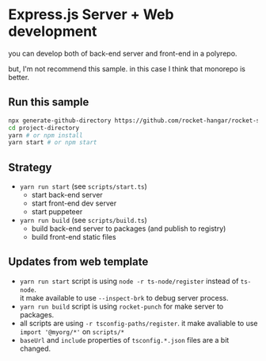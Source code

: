 # Express.js Server + Web development

you can develop both of back-end server and front-end in a polyrepo.

but, I'm not recommend this sample. in this case I think that monorepo is better.

## Run this sample

```sh
npx generate-github-directory https://github.com/rocket-hangar/rocket-scripts-templates/tree/master/samples/web-with-backend project-directory
cd project-directory
yarn # or npm install
yarn start # or npm start
```

## Strategy

- `yarn run start` (see `scripts/start.ts`)
  - start back-end server
  - start front-end dev server
  - start puppeteer
- `yarn run build` (see `scripts/build.ts`)
  - build back-end server to packages (and publish to registry)
  - build front-end static files

## Updates from web template

- `yarn run start` script is using `node -r ts-node/register` instead of `ts-node`.\
  it make available to use `--inspect-brk` to debug server process.
- `yarn run build` script is using `rocket-punch` for make server to packages.
- all scripts are using `-r tsconfig-paths/register`.
  it make avaliable to use `import '@myorg/*'` on `scripts/*`
- `baseUrl` and `include` properties of `tsconfig.*.json` files are a bit changed.
